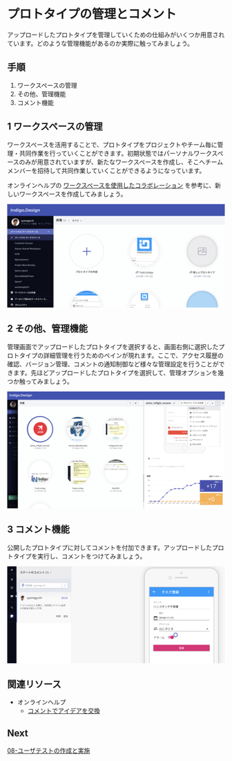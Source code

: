 # プロトタイプの管理とコメント

アップロードしたプロトタイプを管理していくための仕組みがいくつか用意されています。どのような管理機能があるのか実際に触ってみましょう。

## 手順

1. ワークスペースの管理
2. その他、管理機能
3. コメント機能

## 1 ワークスペースの管理

ワークスペースを活用することで、プロトタイプをプロジェクトやチーム毎に管理・共同作業を行っていくことができます。初期状態ではパーソナルワークスペースのみが用意されていますが、新たなワークスペースを作成し、そこへチームメンバーを招待して共同作業していくことができるようになっています。

オンラインヘルプの [ワークスペースを使用したコラボレーション](https://jp.infragistics.com/products/indigo-design/help/prototyping/workspaces.html) を参考に、新しいワークスペースを作成してみましょう。

![](assets/07-01.png)

## 2 その他、管理機能

管理画面でアップロードしたプロトタイプを選択すると、画面右側に選択したプロトタイプの詳細管理を行うためのペインが現れます。ここで、アクセス履歴の確認、バージョン管理、コメントの通知制御など様々な管理設定を行うことができます。先ほどアップロードしたプロトタイプを選択して、管理オプションを幾つか触ってみましょう。

![](assets/07-02.png)

## 3 コメント機能

公開したプロトタイプに対してコメントを付加できます。アップロードしたプロトタイプを実行し、コメントをつけてみましょう。

![](assets/07-03.png)

## 関連リソース

- オンラインヘルプ
  - [コメントでアイデアを交換](https://jp.infragistics.com/products/indigo-design/help/prototyping/commenting.html)

## Next

[08-ユーザテストの作成と実施](08-ユーザテストの作成と実施.md)
